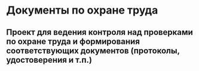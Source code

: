 # Документы по охране труда

## Проект для ведения контроля над проверками по охране труда и формирования соответствующих документов (протоколы, удостоверения и т.п.)
